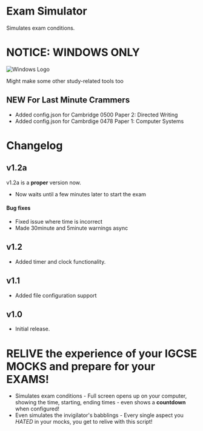 # Exam Simulator
Simulates exam conditions.

# NOTICE: WINDOWS ONLY
![Windows Logo](https://user-images.githubusercontent.com/49613009/236215231-f87b421a-cf53-4769-9212-2b874a400546.png)

Might make some other study-related tools too

## NEW For Last Minute Crammers 

- Added config.json for Cambridge 0500 Paper 2: Directed Writing
- Added config.json for Cambrdige 0478 Paper 1: Computer Systems

# Changelog

## v1.2a 

v1.2a is a **proper** version now.

- Now waits until a few minutes later to start the exam

#### Bug fixes
- Fixed issue where time is incorrect
- Made 30minute and 5minute warnings async

## v1.2

- Added timer and clock functionality.

## v1.1

- Added file configuration support

## v1.0

- Initial release.

# RELIVE the experience of your IGCSE MOCKS and prepare for your EXAMS!

- Simulates exam conditions - Full screen opens up on your computer, showing the time, starting, ending times - even shows a **countdown** when configured!
- Even simulates the invigilator's babblings - Every single aspect you *HATED* in your mocks, you get to relive with this script!
